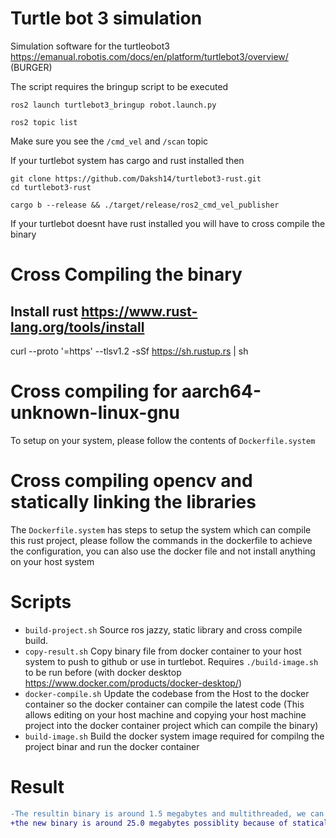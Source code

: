 # Turtle bot 3 simulation 

Simulation software for the turtleobot3 https://emanual.robotis.com/docs/en/platform/turtlebot3/overview/ (BURGER)

The script requires the bringup script to be executed 
```
ros2 launch turtlebot3_bringup robot.launch.py
```

```
ros2 topic list
```

Make sure you see the `/cmd_vel` and `/scan` topic

If your turtlebot system has cargo and rust installed then 
```
git clone https://github.com/Daksh14/turtlebot3-rust.git
cd turtlebot3-rust

cargo b --release && ./target/release/ros2_cmd_vel_publisher
```
If your turtlebot doesnt have rust installed you will have to cross compile the binary

# Cross Compiling the binary

## Install rust https://www.rust-lang.org/tools/install
curl --proto '=https' --tlsv1.2 -sSf https://sh.rustup.rs | sh

# Cross compiling for aarch64-unknown-linux-gnu
To setup on your system, please follow the contents of `Dockerfile.system`

# Cross compiling opencv and statically linking the libraries

The `Dockerfile.system` has steps to setup the system which can compile this rust project, please follow the commands in the dockerfile to achieve the configuration, you can also use the docker file and not install anything on your host system

# Scripts
- `build-project.sh` Source ros jazzy, static library and cross compile build.
- `copy-result.sh` Copy binary file from docker container to your host system to push to github or use in turtlebot. Requires `./build-image.sh` to be run before (with docker desktop https://www.docker.com/products/docker-desktop/)
- `docker-compile.sh` Update the codebase from the Host to the docker container so the docker container can compile the latest code (This allows editing on your host machine and copying your host machine project into the docker container project which can compile the binary)
- `build-image.sh` Build the docker system image required for compilng the project binar and run the docker container 

# Result
```diff
-The resultin binary is around 1.5 megabytes and multithreaded, we can further try to reduce size by enabling fat LTO and by asking LLVM to prioritise small binary size over optimizations
+the new binary is around 25.0 megabytes possiblity because of statically linking the onnx runtime.
```

